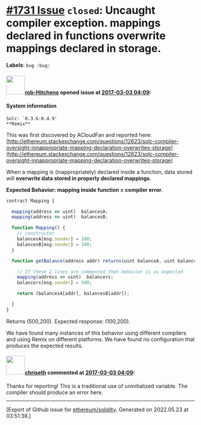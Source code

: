 # [\#1731 Issue](https://github.com/ethereum/solidity/issues/1731) `closed`: Uncaught compiler exception. mappings declared in functions overwrite mappings declared in storage.
**Labels**: `bug :bug:`


#### <img src="https://avatars.githubusercontent.com/u/26111999?u=e98df8fde4a262dc60f49ec556098b91eefbd209&v=4" width="50">[rob-Hitchens](https://github.com/rob-Hitchens) opened issue at [2017-03-03 04:09](https://github.com/ethereum/solidity/issues/1731):

#### System information
``````
Solc: `0.3.6-0.4.9'
**Remix**
``````
This was first discovered by ACloudFan and reported here: [http://ethereum.stackexchange.com/questions/12623/solc-compiler-oversight-innappropriate-mapping-declaration-overwrites-storage](http://ethereum.stackexchange.com/questions/12623/solc-compiler-oversight-innappropriate-mapping-declaration-overwrites-storage)

When a mapping is (inappropriately) declared inside a function, data stored will **overwrite data stored in properly declared mappings**. 

**Expected Behavior: mapping inside function = compiler error**. 

```js
contract Mapping {

  mapping(address => uint)  balancesA;
  mapping(address => uint)  balancesB;

  function Mapping() {
    // constructor
    balancesA[msg.sender] = 100;
    balancesB[msg.sender] = 200;
  }

  function getBalance(address addr) returns(uint balanceA, uint balanceB) {

    // If these 2 lines are commented then behavior is as expected
    mapping(address => uint)  balancers;
    balancers[msg.sender] = 500;

    return (balancesA[addr], balancesB[addr]);

  }
}
```

Returns (500,200).  Expected response: (100,200). 

We have found many instances of this behavior using different compilers and using Remix on different platforms. We have found no configuration that produces the expected results. 


#### <img src="https://avatars.githubusercontent.com/u/9073706?v=4" width="50">[chriseth](https://github.com/chriseth) commented at [2017-03-03 04:09](https://github.com/ethereum/solidity/issues/1731#issuecomment-283930259):

Thanks for reporting! This is a traditional use of uninitialized variable. The compiler should produce an error here.


-------------------------------------------------------------------------------



[Export of Github issue for [ethereum/solidity](https://github.com/ethereum/solidity). Generated on 2022.05.23 at 03:51:38.]
